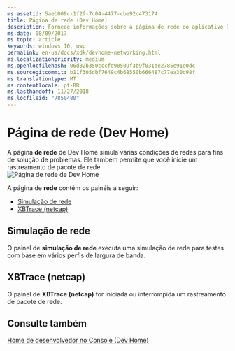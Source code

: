 ```yaml
---
ms.assetid: 5aeb009c-1f2f-7c04-4477-cbe92c473174
title: Página de rede (Dev Home)
description: Fornece informações sobre a página de rede do aplicativo Dev Home para o Xbox One.
ms.date: 08/09/2017
ms.topic: article
keywords: windows 10, uwp
permalink: en-us/docs/xdk/devhome-networking.html
ms.localizationpriority: medium
ms.openlocfilehash: 06d82b350cccfd90509f3b9f031de2785e91e0dc
ms.sourcegitcommit: b11f305dbf7649c4b68550b666487c77ea30d98f
ms.translationtype: MT
ms.contentlocale: pt-BR
ms.lasthandoff: 11/27/2018
ms.locfileid: "7850480"
---
```

# <a name="networking-page-dev-home"></a>Página de rede (Dev Home)
   
  
A página **de rede** de Dev Home simula várias condições de redes para fins de solução de problemas. Ele também permite que você inicie um rastreamento de pacote de rede.   
 ![Página de rede de Dev Home](images/devhome_networking.png)   
  
A página de **rede** contém os painéis a seguir:   
 
   *  [Simulação de rede](#ID4EEB)  
   *  [XBTrace (netcap)](#ID4EOB)  

 
<a id="ID4EEB"></a>

   

## <a name="network-simulation"></a>Simulação de rede  
   
  
O painel de **simulação de rede** executa uma simulação de rede para testes com base em vários perfis de largura de banda.   
  
<a id="ID4EOB"></a>

   

## <a name="xbtrace-netcap"></a>XBTrace (netcap)  
   
  
O painel de **XBTrace (netcap)** for iniciada ou interrompida um rastreamento de pacote de rede.   
  
<a id="ID4E2B"></a>

   

## <a name="see-also"></a>Consulte também  
 [Home de desenvolvedor no Console (Dev Home)](dev-home.md)

  